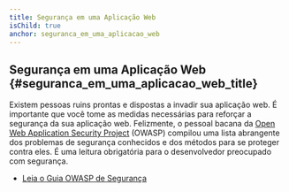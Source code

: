 ```yaml
---
title: Segurança em uma Aplicação Web
isChild: true
anchor: seguranca_em_uma_aplicacao_web
---
```


## Segurança em uma Aplicação Web {#seguranca_em_uma_aplicacao_web_title}

Existem pessoas ruins prontas e dispostas a invadir sua aplicação web. É importante que você tome as medidas
necessárias para reforçar a segurança da sua aplicação web. Felizmente, o pessoal bacana da
[Open Web Application Security Project][1] (OWASP) compilou uma lista abrangente dos problemas de segurança
conhecidos e dos métodos para se proteger contra eles. É uma leitura obrigatória para o desenvolvedor preocupado com
segurança.

* [Leia o Guia OWASP de Segurança][2]

[1]: https://www.owasp.org/
[2]: https://www.owasp.org/index.php/Guide_Table_of_Contents